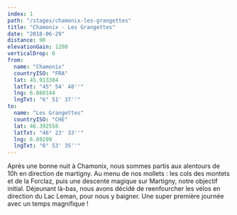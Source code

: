 ```yaml
---
index: 1
path: "/stages/chamonix-les-grangettes"
title: "Chamonix - Les Grangettes"
date: "2018-06-29"
distance: 90
elevationGain: 1200
verticalDrop: 0
from:
  name: "Chamonix"
  countryISO: "FRA"
  lat: 45.913384
  latTxt: "45° 54' 48''"
  lng: 6.860144
  lngTxt: "6° 51' 37''"
to:
  name: "Les Grangettes"
  countryISO: "CHE"
  lat: 46.392558
  latTxt: "46° 23' 33''"
  lng: 6.89299
  lngTxt: "6° 53' 35''"
---
```


Après une bonne nuit à Chamonix, nous sommes partis aux alentours de 10h en direction de martigny. Au menu de nos mollets : les cols des montets et de la Forclaz, puis une descente magique sur Martigny, notre objectif initial. Déjeunant là-bas, nous avons décidé de reenfourcher les vélos en direction du Lac Leman, pour nous y baigner. Une super première journée avec un temps magnifique !

